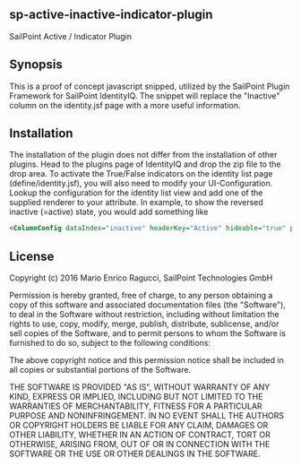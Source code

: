 ## sp-active-inactive-indicator-plugin

SailPoint Active / Indicator Plugin

## Synopsis

This is a proof of concept javascript snipped, utilized by the SailPoint Plugin Framework for SailPoint IdentityIQ. The snippet will replace the "Inactive" column on the identity.jsf page with a more useful information.

## Installation

The installation of the plugin does not differ from the installation of other plugins. Head to the plugins page of IdentityIQ and drop the zip file to the drop area.
To activate the True/False indicators on the identity list page (define/identity.jsf), you will also need to modify your UI-Configuration. Lookup the configuration for the identity list view and add one of the supplied renderer to your attribute.
In example, to show the reversed inactive (=active) state, you would add something like
```xml
<ColumnConfig dataIndex="inactive" headerKey="Active" hideable="true" property="inactive" renderer="SailPoint.Define.Grid.Identity.reverseTrueFalseRenderer" sortProperty="inactive" sortable="true" stateId="inactive"/>
```

## License
Copyright (c) 2016 Mario Enrico Ragucci, SailPoint Technologies GmbH

Permission is hereby granted, free of charge, to any person obtaining a copy of this software and associated documentation files (the "Software"), to deal in the Software without restriction, including without limitation the rights to use, copy, modify, merge, publish, distribute, sublicense, and/or sell copies of the Software, and to permit persons to whom the Software is furnished to do so, subject to the following conditions:

The above copyright notice and this permission notice shall be included in all copies or substantial portions of the Software.

THE SOFTWARE IS PROVIDED "AS IS", WITHOUT WARRANTY OF ANY KIND, EXPRESS OR IMPLIED, INCLUDING BUT NOT LIMITED TO THE WARRANTIES OF MERCHANTABILITY, FITNESS FOR A PARTICULAR PURPOSE AND NONINFRINGEMENT. IN NO EVENT SHALL THE AUTHORS OR COPYRIGHT HOLDERS BE LIABLE FOR ANY CLAIM, DAMAGES OR OTHER LIABILITY, WHETHER IN AN ACTION OF CONTRACT, TORT OR OTHERWISE, ARISING FROM, OUT OF OR IN CONNECTION WITH THE SOFTWARE OR THE USE OR OTHER DEALINGS IN THE SOFTWARE.